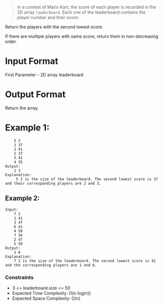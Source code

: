 > In a contest of Mario Kart, the score of each player is recorded in the 2D array `leaderboard`. Each row of the leaderboard contains the player number and their score.

Return the players with the second lowest score.

If there are multiple players with same score, return them in non-decreasing order.

# Input Format

First Parameter - 2D array leaderboard

# Output Format

Return the array.

# Example 1:

```Input:
    5 2
    3 37
    1 41
    2 37
    5 41
    4 35
Output:
    2 3
Explanation:
     5 2 is the size of the leaderboard. The second lowest score is 37 and their corresponding players are 2 and 3.
```

## Example 2:

```
Input:
    7 2
    1 41
    3 47
    6 41
    4 50
    7 36
    2 47
    5 50
Output:
    1 6
Explanation:
    7 2 is the size of the leaderboard. The second lowest score is 41 and the corresponding players are 1 and 6.
```

### Constraints

- 3 <= leaderboard.size <= 50
- Expected Time Complexity: O(n log(n))
- Expected Space Complexity: O(n)
